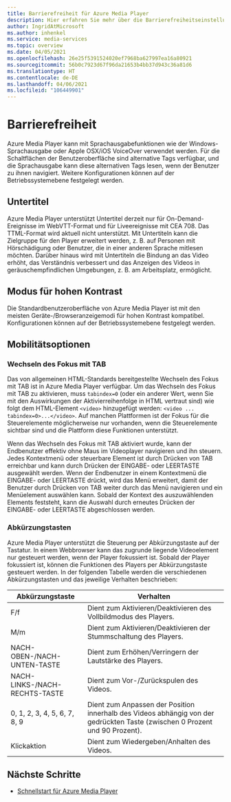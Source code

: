 ```yaml
---
title: Barrierefreiheit für Azure Media Player
description: Hier erfahren Sie mehr über die Barrierefreiheitseinstellungen von Azure Media Player.
author: IngridAtMicrosoft
ms.author: inhenkel
ms.service: media-services
ms.topic: overview
ms.date: 04/05/2021
ms.openlocfilehash: 26e25f5391524020ef7968ba627997ea16a80921
ms.sourcegitcommit: 56b0c7923d67f96da21653b4bb37d943c36a81d6
ms.translationtype: HT
ms.contentlocale: de-DE
ms.lasthandoff: 04/06/2021
ms.locfileid: "106449901"
---
```

# <a name="accessibility"></a>Barrierefreiheit #

Azure Media Player kann mit Sprachausgabefunktionen wie der Windows-Sprachausgabe oder Apple OSX/iOS VoiceOver verwendet werden. Für die Schaltflächen der Benutzeroberfläche sind alternative Tags verfügbar, und die Sprachausgabe kann diese alternativen Tags lesen, wenn der Benutzer zu ihnen navigiert. Weitere Konfigurationen können auf der Betriebssystemebene festgelegt werden.

## <a name="captions-and-subtitles"></a>Untertitel ##

Azure Media Player unterstützt Untertitel derzeit nur für On-Demand-Ereignisse im WebVTT-Format und für Liveereignisse mit CEA 708. Das TTML-Format wird aktuell nicht unterstützt. Mit Untertiteln kann die Zielgruppe für den Player erweitert werden, z. B. auf Personen mit Hörschädigung oder Benutzer, die in einer anderen Sprache mitlesen möchten. Darüber hinaus wird mit Untertiteln die Bindung an das Video erhöht, das Verständnis verbessert und das Anzeigen des Videos in geräuschempfindlichen Umgebungen, z. B. am Arbeitsplatz, ermöglicht.  

## <a name="high-contrast-mode"></a>Modus für hohen Kontrast ##

Die Standardbenutzeroberfläche von Azure Media Player ist mit den meisten Geräte-/Browseranzeigemodi für hohen Kontrast kompatibel. Konfigurationen können auf der Betriebssystemebene festgelegt werden.

## <a name="mobility-options"></a>Mobilitätsoptionen ##

### <a name="tabbing-focus"></a>Wechseln des Fokus mit TAB ###

Das von allgemeinen HTML-Standards bereitgestellte Wechseln des Fokus mit TAB ist in Azure Media Player verfügbar. Um das Wechseln des Fokus mit TAB zu aktivieren, muss `tabindex=0` (oder ein anderer Wert, wenn Sie mit den Auswirkungen der Aktivierreihenfolge in HTML vertraut sind) wie folgt dem HTML-Element `<video>` hinzugefügt werden: `<video ... tabindex=0>...</video>`. Auf manchen Plattformen ist der Fokus für die Steuerelemente möglicherweise nur vorhanden, wenn die Steuerelemente sichtbar sind und die Plattform diese Funktionen unterstützt.

Wenn das Wechseln des Fokus mit TAB aktiviert wurde, kann der Endbenutzer effektiv ohne Maus im Videoplayer navigieren und ihn steuern. Jedes Kontextmenü oder steuerbare Element ist durch Drücken von TAB erreichbar und kann durch Drücken der EINGABE- oder LEERTASTE ausgewählt werden. Wenn der Endbenutzer in einem Kontextmenü die EINGABE- oder LEERTASTE drückt, wird das Menü erweitert, damit der Benutzer durch Drücken von TAB weiter durch das Menü navigieren und ein Menüelement auswählen kann. Sobald der Kontext des auszuwählenden Elements feststeht, kann die Auswahl durch erneutes Drücken der EINGABE- oder LEERTASTE abgeschlossen werden.

### <a name="hotkeys"></a>Abkürzungstasten ###

Azure Media Player unterstützt die Steuerung per Abkürzungstaste auf der Tastatur. In einem Webbrowser kann das zugrunde liegende Videoelement nur gesteuert werden, wenn der Player fokussiert ist. Sobald der Player fokussiert ist, können die Funktionen des Players per Abkürzungstaste gesteuert werden.  In der folgenden Tabelle werden die verschiedenen Abkürzungstasten und das jeweilige Verhalten beschrieben:

| Abkürzungstaste              | Verhalten                                                                |
|----------------------|-------------------------------------------------------------------------|
| F/f                  | Dient zum Aktivieren/Deaktivieren des Vollbildmodus des Players.                                  |
| M/m                  | Dient zum Aktivieren/Deaktivieren der Stummschaltung des Players.                                          |
| NACH-OBEN-/NACH-UNTEN-TASTE    | Dient zum Erhöhen/Verringern der Lautstärke des Players.                                    |
| NACH-LINKS-/NACH-RECHTS-TASTE | Dient zum Vor-/Zurückspulen des Videos.                                  |
| 0, 1, 2, 3, 4, 5, 6, 7, 8, 9  | Dient zum Anpassen der Position innerhalb des Videos abhängig von der gedrückten Taste (zwischen 0 Prozent und 90 Prozent). |
| Klickaktion         | Dient zum Wiedergeben/Anhalten des Videos.                                                   |

## <a name="next-steps"></a>Nächste Schritte

<!---Some context for the following links goes here--->
- [Schnellstart für Azure Media Player](azure-media-player-quickstart.md)